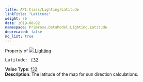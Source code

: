 ```yaml
---
title: API:Class/Lighting/Latitude
linkTitle: "Latitude"
weight: 76
date: 2019-08-02
namespace: Primrose.DataModel.Lighting.Latitude
deprecated: false
no_list: true
---
```

Property of <a href="/docs/api-reference/Class/Lighting"><img src="/icons/silk/lightbulb.png"/>&nbsp;Lighting</a>
<pre class="method-declaration">
Latitude: <a class="type" href="/docs/api-reference/System/Primitives#single">f32</a></pre>
<b>Value Type: </b>
<a class="type" href="/docs/api-reference/System/Primitives#single">f32</a>
<br/>
<b>Description: </b>
The latitude of the map for sun direction calculations.

